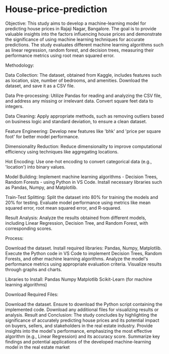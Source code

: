 # House-price-prediction
Objective:
This study aims to develop a machine-learning model for predicting house prices in Rajaji Nagar, Bangalore. The goal is to provide valuable insights into the factors influencing house prices and demonstrate the significance of using machine learning techniques for accurate predictions. The study evaluates different machine learning algorithms such as linear regression, random forest, and decision trees, measuring their performance metrics using root mean squared error.

Methodology:

Data Collection: The dataset, obtained from Kaggle, includes features such as location, size, number of bedrooms, and amenities. Download the dataset, and save it as a CSV file.

Data Pre-processing: Utilize Pandas for reading and analyzing the CSV file, and address any missing or irrelevant data. Convert square feet data to integers.

Data Cleaning: Apply appropriate methods, such as removing outliers based on business logic and standard deviation, to ensure a clean dataset.

Feature Engineering: Develop new features like 'bhk' and 'price per square foot' for better model performance.

Dimensionality Reduction: Reduce dimensionality to improve computational efficiency using techniques like aggregating locations.

Hot Encoding: Use one-hot encoding to convert categorical data (e.g., 'location') into binary values.

Model Building: Implement machine learning algorithms - Decision Trees, Random Forests - using Python in VS Code. Install necessary libraries such as Pandas, Numpy, and Matplotlib.

Train-Test Splitting: Split the dataset into 80% for training the models and 20% for testing. Evaluate model performance using metrics like mean squared error, root mean squared error, and R-squared.

Result Analysis: Analyze the results obtained from different models, including Linear Regression, Decision Tree, and Random Forest, with corresponding scores.

Process:

Download the dataset.
Install required libraries: Pandas, Numpy, Matplotlib.
Execute the Python code in VS Code to implement Decision Trees, Random Forests, and other machine learning algorithms.
Analyze the model's performance metrics using appropriate evaluation criteria.
Visualize results through graphs and charts.

Libraries to Install:
Pandas
Numpy
Matplotlib
Scikit-Learn (for machine learning algorithms)

Download Required Files:

Download the dataset.
Ensure to download the Python script containing the implemented code.
Download any additional files for visualizing results or analysis.
Result and Conclusion:
The study concludes by highlighting the significance of accurately predicting house prices and its potential impact on buyers, sellers, and stakeholders in the real estate industry. Provide insights into the model's performance, emphasizing the most effective algorithm (e.g., Linear Regression) and its accuracy score. Summarize key findings and potential applications of the developed machine-learning model in the real estate market
